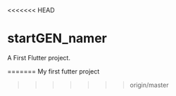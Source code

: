 <<<<<<< HEAD
# startGEN_namer

A First Flutter project.


=======
My first futter project
>>>>>>> origin/master
